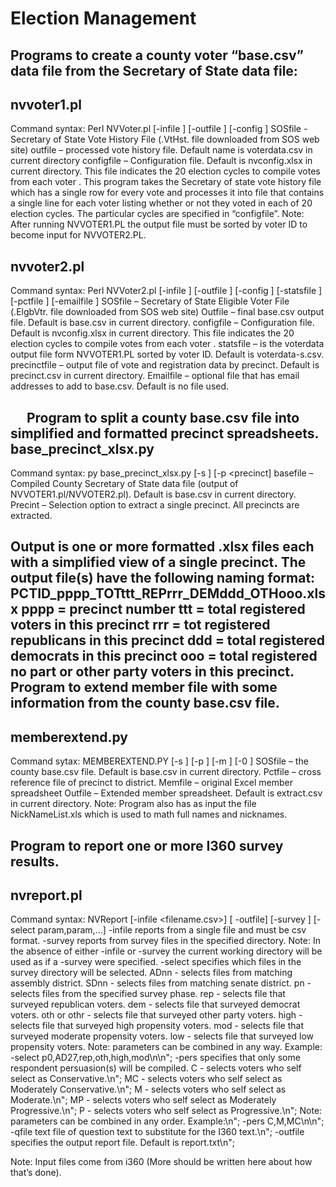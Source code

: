 Election Management
====================
Programs to create a county voter “base.csv” data file from the Secretary of State data file:
---------------

nvvoter1.pl
-----------
Command syntax:
Perl NVVoter.pl  [-infile <SOSfile> ] [-outfile <Outfile>] [-config <configfile>]
SOSfile  - Secretary of State Vote History File (.VtHst. file downloaded from SOS web site)
outfile – processed  vote history file.  Default name is voterdata.csv  in current directory
configfile – Configuration file.  Default is nvconfig.xlsx  in current directory.
		This file indicates the 20 election cycles to compile votes  from each voter .
This program takes the Secretary of state vote history file which has a single row for every vote and processes it into file that contains a single line for each voter listing whether or not they voted in each of 20 election cycles. The particular cycles are specified in “configfile”.    Note:  After running NVVOTER1.PL  the output file must be sorted by voter ID to become input for NVVOTER2.PL.

nvvoter2.pl
---------------
Command syntax:
Perl NVVoter2.pl [-infile <SOSfile>] [-outfile <outfile>] [-config <configfile>]
    [-statsfile <statsfile>] [-pctfile <precinctfile>] [-emailfile <emailfile>]
SOSfile – Secretary of State Eligible Voter File (.ElgbVtr. file downloaded from SOS web site)
Outfile – final base.csv output file. Default is base.csv in current directory.
configfile – Configuration file.  Default is nvconfig.xlsx  in current directory.
		This file indicates the 20 election cycles to compile votes  from each voter .
statsfile – is the voterdata output file form NVVOTER1.PL  sorted by voter ID. Default is voterdata-s.csv.
precinctfile – output file of vote and registration data by precinct. Default is precinct.csv in current directory.
Emailfile – optional file that has email addresses to add to base.csv.  Default is no file used.

 
Program to split a county base.csv file into simplified and formatted precinct spreadsheets.
base_precinct_xlsx.py
---------------------
Command syntax:
py base_precinct_xlsx.py [-s <basefile>]  [-p <precinct]
basefile – Compiled County Secretary of State data file (output of NVVOTER1.pl/NVVOTER2.pl). 
                  Default is base.csv in current directory.
Precint – Selection option to extract a single precinct.   All precincts are extracted.

Output is one or more formatted .xlsx files each with a simplified view of a single precinct.  The output file(s) have the following naming format:
PCTID_pppp_TOTttt_REPrrr_DEMddd_OTHooo.xlsx
pppp = precinct number
ttt = total registered voters in this precinct
rrr = tot registered republicans in this precinct
ddd = total registered democrats in this precinct
ooo = total registered no part or other party voters in this precinct.
 
Program to extend member file with some information from the county base.csv file.
---------------
memberextend.py
---------------------
Command sytax:
MEMBEREXTEND.PY [-s <SOSfile>] [-p <Pctfile>] [-m <memfile>] [-0 <outfile>]
SOSfile – the county base.csv file. Default is base.csv in current directory.
Pctfile – cross reference file of precinct to district.
Memfile – original Excel member spreadsheet
Outfile – Extended member spreadsheet.  Default is extract.csv in current directory.
Note: Program also has as input the file NickNameList.xls which is used to math full names and nicknames. 

Program to report one or more I360 survey results.
---------------
nvreport.pl
---------------------
Command syntax:
NVReport [-infile <filename.csv>] [ -outfile<filename>]  [-survey <path>]
         [-select param,param,...]
-infile <filename> reports from a single file and must be csv format.
-survey <path> reports from survey files in the specified directory. 
Note: In the absence of either -infile or -survey the current working directory  will be used as if a -survey <cwd> were specified.
-select specifies which files in the survey directory will be selected. 
ADnn - selects files from matching assembly district.
SDnn - selects files from matching senate district.
 pn - selects files from the specified survey phase.
rep - selects file that surveyed republican voters.
dem - selects file that surveyed democrat voters.
oth or othr - selects file that surveyed other party voters.
high - selects file that surveyed high propensity voters.
mod - selects file that surveyed moderate propensity voters.
low - selects file that surveyed low propensity voters.
Note: parameters can be combined in any way. Example:
-select p0,AD27,rep,oth,high,mod\n\n";
-pers specifies that only some respondent persuasion(s) will be compiled. 
              C - selects voters who self select as Conservative.\n";
              MC - selects voters who self select as Moderately Conservative.\n";
              M - selects voters who self select as Moderate.\n";
              MP - selects voters who self select as Moderately Progressive.\n";
              P - selects voters who self select as Progressive.\n";
Note: parameters can be combined in any order. Example:\n";
                    -pers C,M,MC\n\n";
-qfile <filename> text file of question text to substitute for the I360 text.\n";
-outfile <filename> specifies the output report file.  Default is report.txt\n";

Note: Input files come from i360 (More should be written here about how that’s done).

